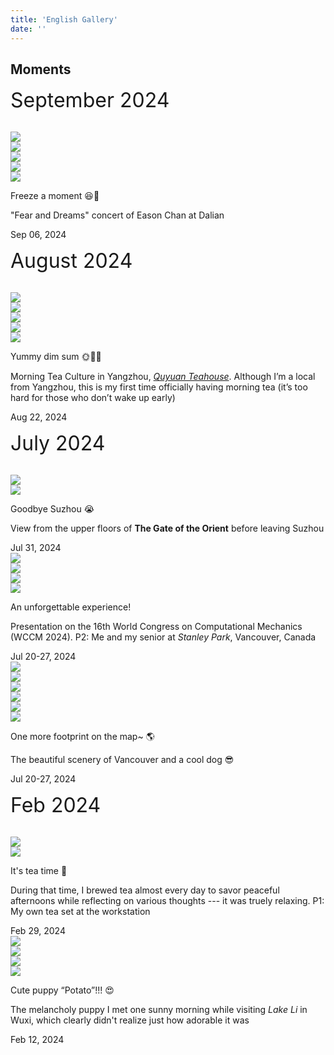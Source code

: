```yaml
---
title: 'English Gallery'
date: ''
---
```

## Moments
<link rel="stylesheet" href="/css/add.css">
<div class="list-page">
  <div class="publications">
    <div class="publis-list">
      <p><font size="6">September 2024</font></p>
      <br>
      <div class="publis-item">
        <div class="item-thumb-list">
          <div class="item-thumb">
            <img src="/figures/moments/2024-09/2024-09-06-easonconcert1.JPG"
            class="preview z-depth-1 rounded medium-zoom-image">
          </div>
          <div class="item-thumb">
            <img src="/figures/moments/2024-09/2024-09-06-easonconcert2.JPG"
            class="preview z-depth-1 rounded medium-zoom-image">
          </div>
          <div class="item-thumb">
            <img src="/figures/moments/2024-09/2024-09-06-easonconcert3.JPG"
            class="preview z-depth-1 rounded medium-zoom-image">
          </div>
          <div class="item-thumb">
            <img src="/figures/moments/2024-09/2024-09-06-easonconcert4.JPG"
            class="preview z-depth-1 rounded medium-zoom-image">
          </div>
          <div class="item-thumb">
            <img src="/figures/moments/2024-09/2024-09-06-easonconcert5.JPG"
            class="preview z-depth-1 rounded medium-zoom-image">
          </div>
        </div>
        <div class="item-content">
          <div class="item-tit">
            <p>Freeze a moment &#128518;&#127880;</p>
          </div>
          <div class="item-desc">
            <p>"Fear and Dreams" concert of Eason Chan at Dalian</p>
          </div>
          <div class="item-periodical">
            Sep 06, 2024
          </div>
        </div>
      </div>
      <p><font size="6">August 2024</font></p>
      <br>
      <div class="publis-item">
        <div class="item-thumb-list">
          <div class="item-thumb">
            <img src="/figures/moments/2024-08/2024-08-22-zaochayz1.jpg"
            class="preview z-depth-1 rounded medium-zoom-image">
          </div>
          <div class="item-thumb">
            <img src="/figures/moments/2024-08/2024-08-22-zaochayz2.jpg"
            class="preview z-depth-1 rounded medium-zoom-image">
          </div>
          <div class="item-thumb">
            <img src="/figures/moments/2024-08/2024-08-22-zaochayz3.jpg"
            class="preview z-depth-1 rounded medium-zoom-image">
          </div>
          <div class="item-thumb">
            <img src="/figures/moments/2024-08/2024-08-22-zaochayz4.jpg"
            class="preview z-depth-1 rounded medium-zoom-image">
          </div>
          <div class="item-thumb">
            <img src="/figures/moments/2024-08/2024-08-22-zaochayz5.jpg"
            class="preview z-depth-1 rounded medium-zoom-image">
          </div>
        </div>
        <div class="item-content">
          <div class="item-tit">
            <p>Yummy dim sum &#127774;&#127861;&#128523;</p>
          </div>
          <div class="item-desc">
            <p>Morning Tea Culture in Yangzhou, <a href="https://www.instagram.com/explore/locations/328974301193704/qu-yuan-teahouse/"><i>Quyuan Teahouse</i></a>. Although I’m a local from Yangzhou, this is my first time officially having morning tea (it’s too hard for those who don’t wake up early)
            </p>
          </div>
          <div class="item-periodical">
            Aug 22, 2024
          </div>
        </div>
      </div>
      <p><font size="6">July 2024</font></p>
      <br>
      <div class="publis-item">
        <div class="item-thumb-list">
          <div class="item-thumb">
            <img src="/figures/moments/2024-07/2024-07-31-dongfangzhimen1.JPG"
            class="preview z-depth-1 rounded medium-zoom-image">
          </div>
          <div class="item-thumb">
            <img src="/figures/moments/2024-07/2024-07-31-dongfangzhimen2.JPG"
            class="preview z-depth-1 rounded medium-zoom-image">
          </div>
        </div>
        <div class="item-content">
          <div class="item-tit">
            <p>Goodbye Suzhou &#128557;</p>
          </div>
          <div class="item-desc">
            <p>View from the upper floors of <b>The Gate of the Orient</b> before leaving Suzhou
            </p>
          </div>
          <div class="item-periodical">
            Jul 31, 2024
          </div>
        </div>
      </div>
      <div class="publis-item">
        <div class="item-thumb-list">
          <div class="item-thumb">
            <img src="/figures/moments/2024-07/2024-07-20-portrait1.jpg"
            class="preview z-depth-1 rounded medium-zoom-image">
          </div>
          <div class="item-thumb">
            <img src="/figures/moments/2024-07/2024-07-20-portrait2.jpg"
            class="preview z-depth-1 rounded medium-zoom-image">
          </div>
          <div class="item-thumb">
            <img src="/figures/moments/2024-07/2024-07-20-portrait3.jpg"
            class="preview z-depth-1 rounded medium-zoom-image">
          </div>
          <div class="item-thumb">
            <img src="/figures/moments/2024-07/2024-07-20-portrait4.jpg"
            class="preview z-depth-1 rounded medium-zoom-image">
          </div>
        </div>
        <div class="item-content">
          <div class="item-tit">
            <p>An unforgettable experience!</p>
          </div>
          <div class="item-desc">
            <p>Presentation on the 16th World Congress on Computational Mechanics (WCCM 2024). P2: Me and my senior at <i>Stanley Park</i>, Vancouver, Canada
            </p>
          </div>
          <div class="item-periodical">
            Jul 20-27, 2024
          </div>
        </div>
      </div>
      <div class="publis-item">
        <div class="item-thumb-list">
          <div class="item-thumb">
            <img src="/figures/moments/2024-07/2024-07-20-vancouverview1.jpg"
            class="preview z-depth-1 rounded medium-zoom-image">
          </div>
          <div class="item-thumb">
            <img src="/figures/moments/2024-07/2024-07-20-vancouverview2.jpg"
            class="preview z-depth-1 rounded medium-zoom-image">
          </div>
          <div class="item-thumb">
            <img src="/figures/moments/2024-07/2024-07-20-vancouverview3.jpg"
            class="preview z-depth-1 rounded medium-zoom-image">
          </div>
          <div class="item-thumb">
            <img src="/figures/moments/2024-07/2024-07-20-vancouverview4.jpg"
            class="preview z-depth-1 rounded medium-zoom-image">
          </div>
          <div class="item-thumb">
            <img src="/figures/moments/2024-07/2024-07-20-vancouverview5.jpg"
            class="preview z-depth-1 rounded medium-zoom-image">
          </div>
          <div class="item-thumb">
            <img src="/figures/moments/2024-07/2024-07-20-vancouverview6.jpg"
            class="preview z-depth-1 rounded medium-zoom-image">
          </div>
        </div>
        <div class="item-content">
          <div class="item-tit">
            <p>One more footprint on the map~ &#127758;</p>
          </div>
          <div class="item-desc">
            <p>The beautiful scenery of Vancouver and a cool dog &#128526;
            </p>
          </div>
          <div class="item-periodical">
            Jul 20-27, 2024
          </div>
        </div>
      </div>
      <p><font size="6">Feb 2024</font></p>
      <br>
      <div class="publis-item">
        <div class="item-thumb-list">
          <div class="item-thumb">
            <img src="/figures/moments/2024-02/2024-02-29-tea1.jpg"
            class="preview z-depth-1 rounded medium-zoom-image">
          </div>
          <div class="item-thumb">
            <img src="/figures/moments/2024-02/2024-02-29-tea2.jpg"
            class="preview z-depth-1 rounded medium-zoom-image">
          </div>
        </div>
        <div class="item-content">
          <div class="item-tit">
            <p>It's tea time &#127861;</p>
          </div>
          <div class="item-desc">
            <p>During that time, I brewed tea almost every day to savor peaceful afternoons while reflecting on various thoughts --- it was truely relaxing. P1: My own tea set at the workstation
            </p>
          </div>
          <div class="item-periodical">
            Feb 29, 2024
          </div>
        </div>
      </div>
      <div class="publis-item">
        <div class="item-thumb-list">
          <div class="item-thumb">
            <img src="/figures/moments/2024-02/2024-02-12-wuxitrip1.jpg"
            class="preview z-depth-1 rounded medium-zoom-image">
          </div>
          <div class="item-thumb">
            <img src="/figures/moments/2024-02/2024-02-12-wuxitrip2.jpg"
            class="preview z-depth-1 rounded medium-zoom-image">
          </div>
          <div class="item-thumb">
            <img src="/figures/moments/2024-02/2024-02-12-wuxitrip3.jpg"
            class="preview z-depth-1 rounded medium-zoom-image">
          </div>
          <div class="item-thumb">
            <img src="/figures/moments/2024-02/2024-02-12-wuxitrip4.jpg"
            class="preview z-depth-1 rounded medium-zoom-image">
          </div>
        </div>
        <div class="item-content">
          <div class="item-tit">
            <p>Cute puppy “Potato”!!! &#128525;</p>
          </div>
          <div class="item-desc">
            <p>The melancholy puppy I met one sunny morning while visiting <em>Lake Li</em> in Wuxi, which clearly didn't realize just how adorable it was
            </p>
          </div>
          <div class="item-periodical">
            Feb 12, 2024
          </div>
        </div>
      </div>
    </div>
  </div>
  </div>
  <script type="text/javascript" src="/js/jq.min.js"></script>
  <!--<script type="text/javascript" src="/js/medium-zoom.min.js"></script>-->
  <script>
    $(document).ready(function () {
      let popImg = false;
      $('.item-thumb').click(function(e){
        if(popImg){
          return false
        }
        popImg = true;
        $(this).find('img').addClass('pop-img-click')
        $('.pop-img img').attr('src',$(this).find('img').attr('src'))
        $('.pop-hide').css({top:e.clientY,left:e.clientX})
        setTimeout(function(){
          $('.pop-img').removeClass('pop-hide')
          $('.pop-img').addClass('pop-show')
        },200)
      })
      $('.pop-img').click(function(){
        if(popImg){
          clearPop()
        }else{
          return false
        }
      })
      function clearPop(){
        $('.pop-img').addClass('pop-hide');
        $('.pop-img').removeClass('pop-show')
        setTimeout(function(){
          $('.pop-img img').attr('src','')
          $('.medium-zoom-image').removeClass('pop-img-click')
          popImg = false
        },300)
      }
      window.onscroll = function(){
        if(popImg){
          clearPop()
        }else{
          return false
        }
      }
    }); 
  </script>

  <div class="pop-img pop-hide">
    <img src="" alt="">
  </div>
  <div style="text-align: center; color: gray; margin-top: -20px; font-size: 19px;margin-bottom: 10px">
  </div>

